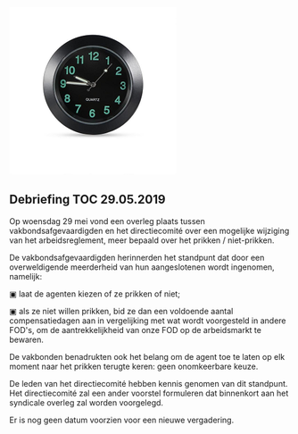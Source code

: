 <link rel="stylesheet" href="S2.css">

![](clock.png)

## Debriefing TOC 29.05.2019

Op woensdag 29 mei vond een overleg plaats tussen vakbondsafgevaardigden en het directiecomité over een mogelijke wijziging van het arbeidsreglement, meer bepaald over het prikken / niet-prikken.

De vakbondsafgevaardigden herinnerden het standpunt dat door een overweldigende meerderheid van hun aangeslotenen wordt ingenomen, namelijk:

&#9635; laat de agenten kiezen of ze prikken of niet;

&#9635; als ze niet willen prikken, bid ze dan een voldoende aantal compensatiedagen aan in vergelijking met wat wordt voorgesteld in andere FOD's, om de aantrekkelijkheid van onze FOD op de arbeidsmarkt te bewaren.

De vakbonden benadrukten ook het belang om de agent toe te laten op elk moment naar het prikken terugte keren: geen onomkeerbare keuze.

De leden van het directiecomité hebben kennis genomen van dit standpunt. Het directiecomité zal een ander voorstel formuleren dat binnenkort aan het syndicale overleg zal worden voorgelegd.

Er is nog geen datum voorzien voor een nieuwe vergadering.